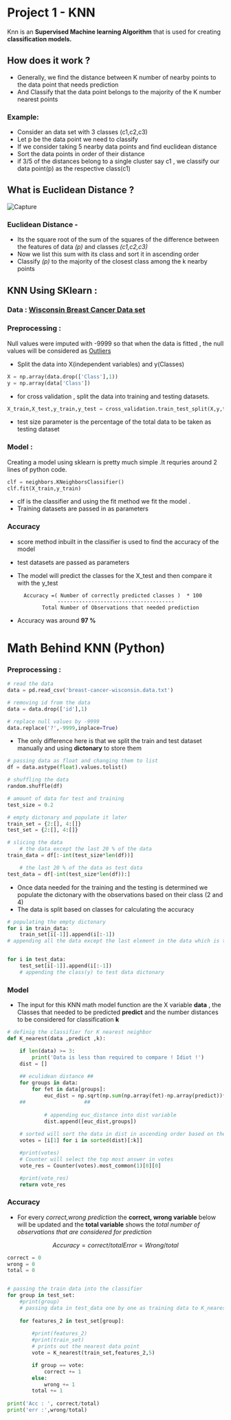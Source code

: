 # Project 1 - KNN

Knn is an **Supervised Machine learning Algorithm** that is used for creating **classification models.**
	
## How does it work ?

- Generally,  we find the distance between K number of nearby points to the data point that needs prediction
- And Classify that the data point belongs to the majority of the K number nearest points 
	
### Example: 

- Consider an data set with 3 classes (c1,c2,c3)
- Let p be the data point we need to classify
- If we consider taking 5 nearby data points and find euclidean distance 
- Sort the data points in order of their distance 
- if 3/5 of the distances belong to a single cluster say c1 , we classify our data point(p) as the respective class(c1)

## What is Euclidean Distance ?

![Capture](https://user-images.githubusercontent.com/41041795/92879030-4e702e80-f42a-11ea-8ce8-164c767925d5.PNG)

### Euclidean Distance -  

- Its the square root of the sum of the squares of the difference between the features of data *(p)* and classes *(c1,c2,c3)*
- Now we list this sum with its class and sort it in ascending order 
- Classify *(p)* to the majority of the closest class among the k nearby points

## KNN Using SKlearn :

### Data : [Wisconsin Breast Cancer Data set](https://archive.ics.uci.edu/ml/datasets/Breast+Cancer+Wisconsin+%28Original%29)

### Preprocessing :

Null values were imputed with -9999 so that when the data is fitted , the null values will be considered as [Outliers](https://www.itl.nist.gov/div898/handbook/prc/section1/prc16.htm)


- Split the data into X(independent variables) and y(Classes) 
```python
X = np.array(data.drop(['Class'],1))
y = np.array(data['Class'])
```

- for cross validation , split the data into training and testing datasets.
```python
X_train,X_test,y_train,y_test = cross_validation.train_test_split(X,y,test_size=0.2)
```
- test size parameter is the percentage of the total data to be taken as testing dataset
### Model : 

Creating a model using sklearn is pretty much simple .It requries around 2 lines of python code.

```python
clf = neighbors.KNeighborsClassifier()
clf.fit(X_train,y_train)
```
- clf is the classifier and using the fit method we fit the model .
- Training datasets are passed in as parameters 

### Accuracy 

- score method inbuilt in the classifier is used to find the accuracy of the model
- test datasets are passed as parameters
- The model will predict the classes for the X_test and then compare it with the y_test 

		Accuracy =( Number of correctly predicted classes )  * 100
		           --------------------------------------
		      Total Number of Observations that needed prediction

- Accuracy was around **97 %**

# Math Behind KNN (Python) 

### Preprocessing :

```python
# read the data
data = pd.read_csv('breast-cancer-wisconsin.data.txt')

# removing id from the data
data = data.drop(['id'],1)

# replace null values by -9999
data.replace('?',-9999,inplace=True)
```
- The only difference here is that we split the train and test dataset manually and using **dictonary** to store them

```python
# passing data as float and changing them to list
df = data.astype(float).values.tolist()

# shuffling the data
random.shuffle(df)

# amount of data for test and training
test_size = 0.2

# empty dictonary and populate it later
train_set = {2:[], 4:[]}
test_set = {2:[], 4:[]}

# slicing the data
    # the data except the last 20 % of the data
train_data = df[:-int(test_size*len(df))]

    # the last 20 % of the data as test data
test_data = df[-int(test_size*len(df)):]
``` 
- Once  data needed for the training and the testing is determined we populate the dictonary with the observations based on their class (2 and 4) 
- The data is split based on classes for calculating the accuracy 

```python 
# populating the empty dictonary
for i in train_data:
    train_set[i[-1]].append(i[:-1])
# appending all the data except the last element in the data which is the class


for i in test_data:
    test_set[i[-1]].append(i[:-1])
    # appending the class(y) to test data dictonary  
```
### Model 

- The input for this KNN math model function are the X variable **data** , the Classes that needed to be predicted **predict** and  the number distances to be considered for classification **k**

```python
# definig the classifier for K nearest neighbor
def K_nearest(data ,predict ,k):

    if len(data) >= 3:
        print('Data is less than required to compare ! Idiot !')
    dist = []
    
    ## eculidean distance ##
    for groups in data:
        for fet in data[groups]:
            euc_dist = np.sqrt(np.sum(np.array(fet)-np.array(predict))**2)
    ##                   ##
    
            # appending euc_distance into dist variable
            dist.append([euc_dist,groups])
	    
    # sorted will sort the data in dist in ascending order based on the features euc distance and take the class alone [the crucial part in the conclusion]
    votes = [i[1] for i in sorted(dist)[:k]]

    #print(votes)
    # Counter will select the top most answer in votes
    vote_res = Counter(votes).most_common(1)[0][0]

    #print(vote_res)
    return vote_res
``` 
### Accuracy 

- For every *correct,wrong prediction* the **correct, wrong variable** below will be updated and the **total variable** shows the *total number of observations that are considered for prediction*
```math 
 Accuracy = correct / total
 Error = Wrong / total 
```

```Python
correct = 0
wrong = 0
total = 0


# passing the train data into the classifier
for group in test_set:
    #print(group)
    # passing data in test_data one by one as training data to K_nearest neighbors
    
    for features_2 in test_set[group]:
    
        #print(features_2)
        #print(train_set)
        # prints out the nearest data point
        vote = K_nearest(train_set,features_2,5)

        if group == vote:
            correct += 1
        else:
            wrong += 1
        total += 1
	
print('Acc : ', correct/total)
print('err :',wrong/total)
